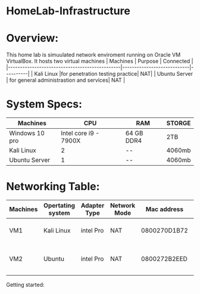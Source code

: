 # HomeLab-Infrastructure

# Overview: 
  This home lab is simuulated network enviroment running on Oracle VM VirtualBox.
  It hosts two virtual machines
  | Machines                                       | Purpose        | Connected |
|-----------------------------------------------|----------------------------|----------|
| Kali Linux                                    |for penetration testing practice| NAT|
| Ubuntu Server          | for general administrastion and services| NAT |

      
# System Specs:
   | Machines                                   | CPU                         | RAM |  STORGE |
|-----------------------------------------------|----------------------------|---------|-------|
| Windows 10 pro                                 | Intel core i9 - 7900X | 64 GB DDR4| 2TB|
| Kali Linux          | 2 | --  |4060mb
| Ubuntu Server       | 1 | --  |4060mb

# Networking Table: 
| Machines   | Opertating system| Adapter Type| Network Mode|Mac address| IP address|Purpose|
|------------|------------------|-------------|-------------|-----------|-----------|------|
|VM1           |Kali Linux | intel Pro | NAT| 0800270D1B72 | 10.0.2.3 | Pentesting security tools|
|VM2       | Ubuntu | intel Pro | NAT|0800272B2EED | 10.0.2.15 | Web server testing services| 

Getting started: 
